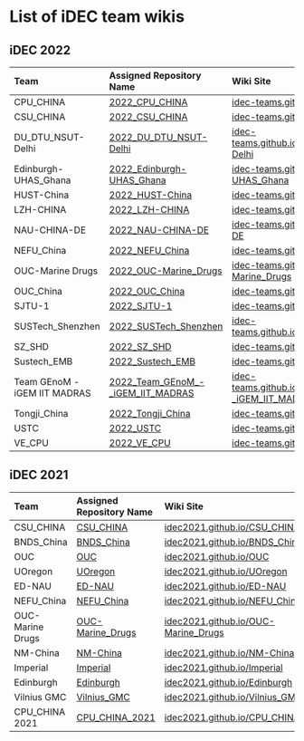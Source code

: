 # List of iDEC team wikis

## iDEC 2022

| Team                         | Assigned Repository Name                                                                                 | Wiki Site                                                                                                                |
|:-----------------------------|:---------------------------------------------------------------------------------------------------------|:-------------------------------------------------------------------------------------------------------------------------|
| CPU_CHINA                    | [2022_CPU_CHINA](https://www.github.com/idec-teams/2022_CPU_CHINA)                                       | [idec-teams.github.io/2022_CPU_CHINA](https://idec-teams.github.io/2022_CPU_CHINA)                                       |
| CSU_CHINA                    | [2022_CSU_CHINA](https://www.github.com/idec-teams/2022_CSU_CHINA)                                       | [idec-teams.github.io/2022_CSU_CHINA](https://idec-teams.github.io/2022_CSU_CHINA)                                       |
| DU_DTU_NSUT-Delhi            | [2022_DU_DTU_NSUT-Delhi](https://www.github.com/idec-teams/2022_DU_DTU_NSUT-Delhi)                       | [idec-teams.github.io/2022_DU_DTU_NSUT-Delhi](https://idec-teams.github.io/2022_DU_DTU_NSUT-Delhi)                       |
| Edinburgh-UHAS_Ghana         | [2022_Edinburgh-UHAS_Ghana](https://www.github.com/idec-teams/2022_Edinburgh-UHAS_Ghana)                 | [idec-teams.github.io/2022_Edinburgh-UHAS_Ghana](https://idec-teams.github.io/2022_Edinburgh-UHAS_Ghana)                 |
| HUST-China                   | [2022_HUST-China](https://www.github.com/idec-teams/2022_HUST-China)                                     | [idec-teams.github.io/2022_HUST-China](https://idec-teams.github.io/2022_HUST-China)                                     |
| LZH-CHINA                    | [2022_LZH-CHINA](https://www.github.com/idec-teams/2022_LZH-CHINA)                                       | [idec-teams.github.io/2022_LZH-CHINA](https://idec-teams.github.io/2022_LZH-CHINA)                                       |
| NAU-CHINA-DE                 | [2022_NAU-CHINA-DE](https://www.github.com/idec-teams/2022_NAU-CHINA-DE)                                 | [idec-teams.github.io/2022_NAU-CHINA-DE](https://idec-teams.github.io/2022_NAU-CHINA-DE)                                 |
| NEFU_China                   | [2022_NEFU_China](https://www.github.com/idec-teams/2022_NEFU_China)                                     | [idec-teams.github.io/2022_NEFU_China](https://idec-teams.github.io/2022_NEFU_China)                                     |
| OUC-Marine Drugs             | [2022_OUC-Marine_Drugs](https://www.github.com/idec-teams/2022_OUC-Marine_Drugs)                         | [idec-teams.github.io/2022_OUC-Marine_Drugs](https://idec-teams.github.io/2022_OUC-Marine_Drugs)                         |
| OUC_China                    | [2022_OUC_China](https://www.github.com/idec-teams/2022_OUC_China)                                       | [idec-teams.github.io/2022_OUC_China](https://idec-teams.github.io/2022_OUC_China)                                       |
| SJTU-1                       | [2022_SJTU-1](https://www.github.com/idec-teams/2022_SJTU-1)                                             | [idec-teams.github.io/2022_SJTU-1](https://idec-teams.github.io/2022_SJTU-1)                                             |
| SUSTech_Shenzhen             | [2022_SUSTech_Shenzhen](https://www.github.com/idec-teams/2022_SUSTech_Shenzhen)                         | [idec-teams.github.io/2022_SUSTech_Shenzhen](https://idec-teams.github.io/2022_SUSTech_Shenzhen)                         |
| SZ_SHD                       | [2022_SZ_SHD](https://www.github.com/idec-teams/2022_SZ_SHD)                                             | [idec-teams.github.io/2022_SZ_SHD](https://idec-teams.github.io/2022_SZ_SHD)                                             |
| Sustech_EMB                  | [2022_Sustech_EMB](https://www.github.com/idec-teams/2022_Sustech_EMB)                                   | [idec-teams.github.io/2022_Sustech_EMB](https://idec-teams.github.io/2022_Sustech_EMB)                                   |
| Team GEnoM - iGEM IIT MADRAS | [2022_Team_GEnoM_-_iGEM_IIT_MADRAS](https://www.github.com/idec-teams/2022_Team_GEnoM_-_iGEM_IIT_MADRAS) | [idec-teams.github.io/2022_Team_GEnoM_-_iGEM_IIT_MADRAS](https://idec-teams.github.io/2022_Team_GEnoM_-_iGEM_IIT_MADRAS) |
| Tongji_China                 | [2022_Tongji_China](https://www.github.com/idec-teams/2022_Tongji_China)                                 | [idec-teams.github.io/2022_Tongji_China](https://idec-teams.github.io/2022_Tongji_China)                                 |
| USTC                         | [2022_USTC](https://www.github.com/idec-teams/2022_USTC)                                                 | [idec-teams.github.io/2022_USTC](https://idec-teams.github.io/2022_USTC)                                                 |
| VE_CPU                       | [2022_VE_CPU](https://www.github.com/idec-teams/2022_VE_CPU)                                             | [idec-teams.github.io/2022_VE_CPU](https://idec-teams.github.io/2022_VE_CPU)                                             |

## iDEC 2021

| Team              | Assigned Repository Name                                                | Wiki Site                                                                            |
|:------------------|:------------------------------------------------------------------------|:-------------------------------------------------------------------------------------|
| CSU_CHINA         | [CSU_CHINA](https://www.github.com/idec2021/CSU_CHINA/)                 | [idec2021.github.io/CSU_CHINA](https://idec2021.github.io/CSU_CHINA/)                 |
| BNDS_China        | [BNDS_China](https://www.github.com/idec2021/BNDS_China/)               | [idec2021.github.io/BNDS_China](https://idec2021.github.io/BNDS_China)               |
| OUC               | [OUC](https://www.github.com/idec2021/OUC/)                             | [idec2021.github.io/OUC](https://idec2021.github.io/OUC)                             |
| UOregon           | [UOregon](https://www.github.com/idec2021/UOregon/)                     | [idec2021.github.io/UOregon](https://idec2021.github.io/UOregon)                     |
| ED-NAU            | [ED-NAU](https://www.github.com/idec2021/ED-NAU/)                       | [idec2021.github.io/ED-NAU](https://idec2021.github.io/ED-NAU)                       |
| NEFU_China        | [NEFU_China](https://www.github.com/idec2021/NEFU_China/)               | [idec2021.github.io/NEFU_China](https://idec2021.github.io/NEFU_China)               |
| OUC-Marine Drugs  | [OUC-Marine_Drugs](https://www.github.com/idec2021/OUC-Marine_Drugs/)   | [idec2021.github.io/OUC-Marine_Drugs](https://idec2021.github.io/OUC-Marine_Drugs)   |
| NM-China          | [NM-China](https://www.github.com/idec2021/NM-China/)                   | [idec2021.github.io/NM-China](https://idec2021.github.io/NM-China)                   |
| Imperial          | [Imperial](https://www.github.com/idec2021/Imperial/)                   | [idec2021.github.io/Imperial](https://idec2021.github.io/Imperial)                   |
| Edinburgh         | [Edinburgh](https://www.github.com/idec2021/Edinburgh/)                 | [idec2021.github.io/Edinburgh](https://idec2021.github.io/Edinburgh)                 |
| Vilnius GMC       | [Vilnius_GMC](https://www.github.com/idec2021/Vilnius_GMC/)             | [idec2021.github.io/Vilnius_GMC](https://idec2021.github.io/Vilnius_GMC)             |
| CPU_CHINA 2021    | [CPU_CHINA_2021](https://www.github.com/idec2021/CPU_CHINA_2021/)       | [idec2021.github.io/CPU_CHINA_2021](https://idec2021.github.io/CPU_CHINA_2021)       |
